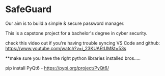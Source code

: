 # SafeGuard

Our aim is to build a simple & secure password manager.

This is a capstone project for a bachelor's degree in cyber security.

check this video out if you're having trouble syncing VS Code and github: https://www.youtube.com/watch?v=i_23KUAEtUM&t=53s

**make sure you have the right python libraries installed bros.....

pip install PyQt6 - https://pypi.org/project/PyQt6/
